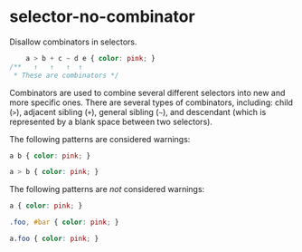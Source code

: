 # selector-no-combinator

Disallow combinators in selectors.

```css
    a > b + c ~ d e { color: pink; }
/**   ↑   ↑   ↑  ↑
 * These are combinators */
```

Combinators are used to combine several different selectors into new and more specific ones. There are several types of combinators, including: child (`>`), adjacent sibling (`+`), general sibling (`~`), and descendant (which is represented by a blank space between two selectors).

The following patterns are considered warnings:

```css
a b { color: pink; }
```

```css
a > b { color: pink; }
```

The following patterns are *not* considered warnings:

```css
a { color: pink; }
```

```css
.foo, #bar { color: pink; }
```

```css
a.foo { color: pink; }
```
